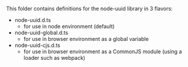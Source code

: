 This folder contains definitions for the node-uuid library in 3 flavors:

-   node-uuid.d.ts
    -   for use in node environment (default)
-   node-uuid-global.d.ts
    -   for use in browser environment as a global variable
-   node-uuid-cjs.d.ts
    -   for use in browser environment as a CommonJS module (using a loader such as webpack)
